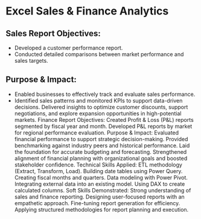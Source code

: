 # Excel Sales & Finance Analytics

## Sales Report Objectives:
 - Developed a customer performance report.
 - Conducted detailed comparisons between market performance and sales targets.

## Purpose & Impact:
 - Enabled businesses to effectively track and evaluate sales performance.
 - Identified sales patterns and monitored KPIs to support data-driven decisions.
Delivered insights to optimize customer discounts, support negotiations, and explore expansion opportunities in high-potential markets.
Finance Report Objectives:
Created Profit & Loss (P&L) reports segmented by fiscal year and month.
Developed P&L reports by market for regional performance evaluation.
Purpose & Impact:
Evaluated financial performance to support strategic decision-making.
Provided benchmarking against industry peers and historical performance.
Laid the foundation for accurate budgeting and forecasting.
Strengthened alignment of financial planning with organizational goals and boosted stakeholder confidence.
Technical Skills Applied:
ETL methodology (Extract, Transform, Load).
Building date tables using Power Query.
Creating fiscal months and quarters.
Data modeling with Power Pivot.
Integrating external data into an existing model.
Using DAX to create calculated columns.
Soft Skills Demonstrated:
Strong understanding of sales and finance reporting.
Designing user-focused reports with an empathetic approach.
Fine-tuning report generation for efficiency.
Applying structured methodologies for report planning and execution.
